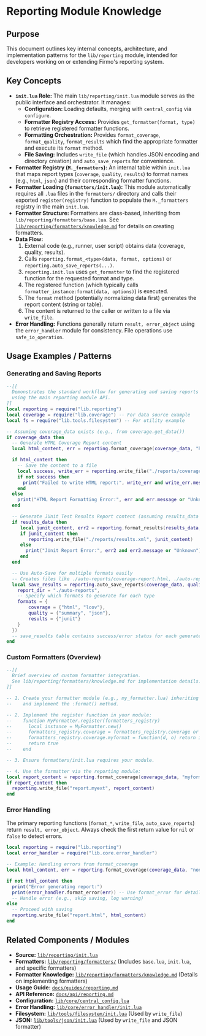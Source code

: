 # Reporting Module Knowledge

## Purpose

This document outlines key internal concepts, architecture, and implementation patterns for the `lib/reporting` module, intended for developers working on or extending Firmo's reporting system.

## Key Concepts

-   **`init.lua` Role:** The main `lib/reporting/init.lua` module serves as the public interface and orchestrator. It manages:
    -   **Configuration:** Loading defaults, merging with `central_config` via `configure`.
    -   **Formatter Registry Access:** Provides `get_formatter(format, type)` to retrieve registered formatter functions.
    -   **Formatting Orchestration:** Provides `format_coverage`, `format_quality`, `format_results` which find the appropriate formatter and execute its `format` method.
    -   **File Saving:** Includes `write_file` (which handles JSON encoding and directory creation) and `auto_save_reports` for convenience.
-   **Formatter Registry (`M._formatters`):** An internal table within `init.lua` that maps report types (`coverage`, `quality`, `results`) to format names (e.g., `html`, `json`) and their corresponding formatter functions.
-   **Formatter Loading (`formatters/init.lua`):** This module automatically requires all `.lua` files in the `formatters/` directory and calls their exported `register(registry)` function to populate the `M._formatters` registry in the main `init.lua`.
-   **Formatter Structure:** Formatters are class-based, inheriting from `lib/reporting/formatters/base.lua`. See [`lib/reporting/formatters/knowledge.md`](formatters/knowledge.md) for details on creating formatters.
-   **Data Flow:**
    1.  External code (e.g., runner, user script) obtains data (coverage, quality, results).
    2.  Calls `reporting.format_<type>(data, format, options)` or `reporting.auto_save_reports(...)`.
    3.  `reporting.init.lua` uses `get_formatter` to find the registered function for the requested format and type.
    4.  The registered function (which typically calls `formatter_instance:format(data, options)`) is executed.
    5.  The `format` method (potentially normalizing data first) generates the report content (string or table).
    6.  The content is returned to the caller or written to a file via `write_file`.
-   **Error Handling:** Functions generally return `result, error_object` using the `error_handler` module for consistency. File operations use `safe_io_operation`.

## Usage Examples / Patterns

### Generating and Saving Reports

```lua
--[[
  Demonstrates the standard workflow for generating and saving reports
  using the main reporting module API.
]]
local reporting = require("lib.reporting")
local coverage = require("lib.coverage") -- For data source example
local fs = require("lib.tools.filesystem") -- For utility example

-- Assuming coverage_data exists (e.g., from coverage.get_data())
if coverage_data then
  -- Generate HTML Coverage Report content
  local html_content, err = reporting.format_coverage(coverage_data, "html", { theme = "dark" })

  if html_content then
    -- Save the content to a file
    local success, write_err = reporting.write_file("./reports/coverage.html", html_content)
    if not success then
      print("Failed to write HTML report:", write_err and write_err.message or "Unknown")
    end
  else
    print("HTML Report Formatting Error:", err and err.message or "Unknown")
  end

  -- Generate JUnit Test Results Report content (assuming results_data exists)
  if results_data then
     local junit_content, err2 = reporting.format_results(results_data, "junit")
     if junit_content then
        reporting.write_file("./reports/results.xml", junit_content)
     else
       print("JUnit Report Error:", err2 and err2.message or "Unknown")
     end
  end

  -- Use Auto-Save for multiple formats easily
  -- Creates files like ./auto-reports/coverage-report.html, ./auto-reports/coverage-report.lcov, etc.
  local save_results = reporting.auto_save_reports(coverage_data, quality_data, results_data, {
    report_dir = "./auto-reports",
    -- Specify which formats to generate for each type
    formats = {
        coverage = {"html", "lcov"},
        quality = {"summary", "json"},
        results = {"junit"}
    }
  })
  -- save_results table contains success/error status for each generated file
end
```

### Custom Formatters (Overview)

```lua
--[[
  Brief overview of custom formatter integration.
  See lib/reporting/formatters/knowledge.md for implementation details.
]]

-- 1. Create your formatter module (e.g., my_formatter.lua) inheriting from base.lua
--    and implement the :format() method.

-- 2. Implement the register function in your module:
--    function MyFormatter.register(formatters_registry)
--      local instance = MyFormatter.new()
--      formatters_registry.coverage = formatters_registry.coverage or {}
--      formatters_registry.coverage.myformat = function(d, o) return instance:format(d, o) end
--      return true
--    end

-- 3. Ensure formatters/init.lua requires your module.

-- 4. Use the formatter via the reporting module:
local report_content = reporting.format_coverage(coverage_data, "myformat")
if report_content then
  reporting.write_file("report.myext", report_content)
end
```

### Error Handling

The primary reporting functions (`format_*`, `write_file`, `auto_save_reports`) return `result, error_object`. Always check the first return value for `nil` or `false` to detect errors.

```lua
local reporting = require("lib.reporting")
local error_handler = require("lib.core.error_handler")

-- Example: Handling errors from format_coverage
local html_content, err = reporting.format_coverage(coverage_data, "non_existent_format")

if not html_content then
  print("Error generating report:")
  print(error_handler.format_error(err)) -- Use format_error for details
  -- Handle error (e.g., skip saving, log warning)
else
  -- Proceed with saving
  reporting.write_file("report.html", html_content)
end
```

## Related Components / Modules

-   **Source:** [`lib/reporting/init.lua`](init.lua)
-   **Formatters:** [`lib/reporting/formatters/`](formatters/) (Includes `base.lua`, `init.lua`, and specific formatters)
-   **Formatter Knowledge:** [`lib/reporting/formatters/knowledge.md`](formatters/knowledge.md) (Details on implementing formatters)
-   **Usage Guide:** [`docs/guides/reporting.md`](../../../docs/guides/reporting.md)
-   **API Reference:** [`docs/api/reporting.md`](../../../docs/api/reporting.md)
-   **Configuration:** [`lib/core/central_config.lua`](../../core/central_config.lua)
-   **Error Handling:** [`lib/core/error_handler/init.lua`](../../core/error_handler/init.lua)
-   **Filesystem:** [`lib/tools/filesystem/init.lua`](../../tools/filesystem/init.lua) (Used by `write_file`)
-   **JSON:** [`lib/tools/json/init.lua`](../../tools/json/init.lua) (Used by `write_file` and JSON formatter)
